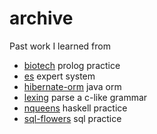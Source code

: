 # archive

Past work I learned from

- [biotech](https://github.com/evanbirt/archive/tree/main/biotech) prolog practice
- [es](https://github.com/evanbirt/archive/tree/main/es) expert system
- [hibernate-orm](https://github.com/evanbirt/archive/tree/main/hibernate-orm) java orm
- [lexing](https://github.com/evanbirt/archive/tree/main/lexing) parse a c-like grammar
- [nqueens](https://github.com/evanbirt/archive/tree/main/nqueens) haskell practice
- [sql-flowers](https://github.com/evanbirt/archive/tree/main/sql-flowers) sql practice
